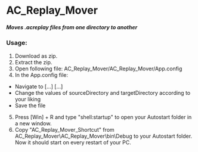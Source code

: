 # AC_Replay_Mover
##### Moves .acreplay files from one directory to another

### Usage: 

1. Download as zip.
2. Extract the zip.
3. Open following file:  AC_Replay_Mover/AC_Replay_Mover/App.config 
4. In the App.config file:
  * Navigate to <configuration>
                    [...]
                        <appSettings>
                            [...]
                            <add key="sourceDirectory" value="C:\path\to\your\ACReplay\folder\"/>
		                        <add key="destinationDirectory" value="C:\path\to\desired\destination\folder\"/>
  * Change the values of sourceDirectory and targetDirectory according to your liking
  * Save the file
5. Press [Win] + R and type "shell:startup" to open your Autostart folder in a new window.
6. Copy "AC_Replay_Mover_Shortcut" from AC_Replay_Mover\AC_Replay_Mover\bin\Debug to your Autostart folder. Now it should start on every restart of your PC.
